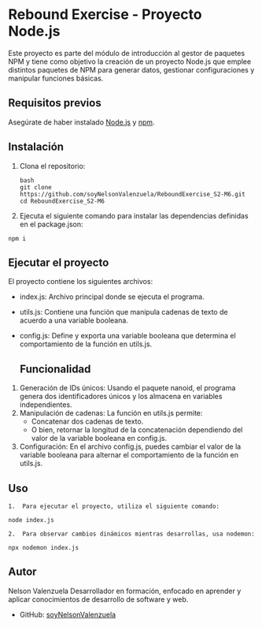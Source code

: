 # Rebound Exercise - Proyecto Node.js

Este proyecto es parte del módulo de introducción al gestor de paquetes NPM y tiene como objetivo la creación de un proyecto Node.js que emplee distintos paquetes de NPM para generar datos, gestionar configuraciones y manipular funciones básicas.

## Requisitos previos

Asegúrate de haber instalado [Node.js](https://nodejs.org/) y [npm](https://www.npmjs.com/).

## Instalación

1. Clona el repositorio:
   ```
   bash
   git clone https://github.com/soyNelsonValenzuela/ReboundExercise_S2-M6.git
   cd ReboundExercise_S2-M6
   ```
2.	Ejecuta el siguiente comando para instalar las dependencias definidas en el package.json:
   ```
  npm i
  ```
## Ejecutar el proyecto

El proyecto contiene los siguientes archivos:

- index.js: Archivo principal donde se ejecuta el programa.
- utils.js: Contiene una función que manipula cadenas de texto de acuerdo a una variable booleana.
- config.js: Define y exporta una variable booleana que determina el comportamiento de la función en utils.js.

  ## Funcionalidad
  
1.	Generación de IDs únicos: Usando el paquete nanoid, el programa genera dos identificadores únicos y los almacena en variables independientes.
2.	Manipulación de cadenas: La función en utils.js permite:
	- Concatenar dos cadenas de texto.
	- O bien, retornar la longitud de la concatenación dependiendo del valor de la variable booleana en config.js.
3.	Configuración: En el archivo config.js, puedes cambiar el valor de la variable booleana para alternar el comportamiento de la función en utils.js.

## Uso

	1.	Para ejecutar el proyecto, utiliza el siguiente comando:

  ```
  node index.js
  ```

	2.	Para observar cambios dinámicos mientras desarrollas, usa nodemon:

  ```
npx nodemon index.js
```
## Autor

Nelson Valenzuela
Desarrollador en formación, enfocado en aprender y aplicar conocimientos de desarrollo de software y web.
  - GitHub: [soyNelsonValenzuela](https://github.com/soyNelsonValenzuela)










